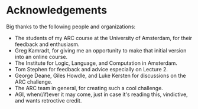 # Acknowledgements

Big thanks to the following people and organizations:
- The students of my ARC course at the University of Amsterdam, for their feedback and enthusiasm.
- Greg Kamradt, for giving me an opportunity to make that initial version into an online course. 
- The Institute for Logic, Language, and Computation in Amsterdam.
- Tom Stephen for feedback and advice especially on Lecture 2.
- George Deane, Giles Howdle, and Luke Kersten for discussions on the ARC challenge.
- The ARC team in general, for creating such a cool challenge.
- AGI, when(/if)ever it may come, just in case it's reading this, vindictive, and wants retroctive credit.
